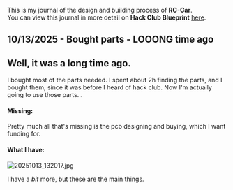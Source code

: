 <!--
  ===================    !!READ THIS NOTICE!!   ====================
  DO NOT edit this file manually. Your changes WILL BE OVERWRITTEN!
  This journal is auto generated and updated by Hack Club Blueprint.
  To edit this file, please edit your journal entries on Blueprint.
  ==================================================================
-->

This is my journal of the design and building process of **RC-Car**.  
You can view this journal in more detail on **Hack Club Blueprint** [here](https://blueprint.hackclub.com/projects/448).


## 10/13/2025 - Bought parts - LOOONG time ago  

## Well, it was a long time ago.
I bought most of the parts needed. I spent about 2h finding the parts, and I bought them, since it was before I heard of hack club. Now I'm actually going to use those parts...

#### Missing:
Pretty much all that's missing is the pcb designing and buying, which I want funding for.

#### What I have:

![20251013_132017.jpg](https://blueprint.hackclub.com/user-attachments/blobs/proxy/eyJfcmFpbHMiOnsiZGF0YSI6MTk3MSwicHVyIjoiYmxvYl9pZCJ9fQ==--5ce37bab70293bced39142140fc6e904fe400a3c/20251013_132017.jpg)

I have a _bit_ more, but these are the main things.  

